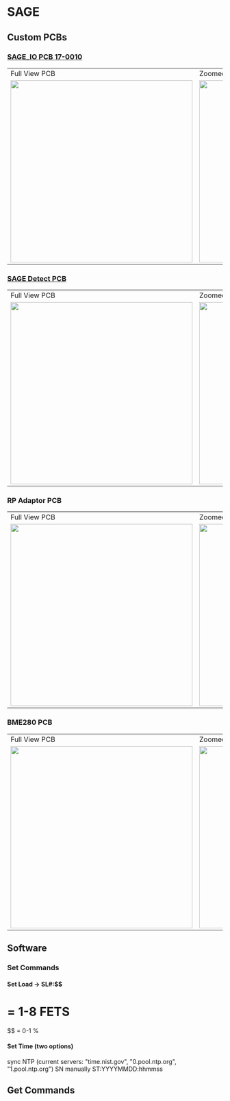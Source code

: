# SAGE

## Custom PCBs

### [SAGE_IO PCB 17-0010](https://github.com/williamapardis/SAGE_IO/tree/main/electrical/SAGE/17-%200010%20ESP32-S3%20Control%20IO)
<table>
  <tr>
    <td>Full View PCB</td>
     <td>Zoomed View</td>
  </tr>
  <tr>
    <td><img src="https://user-images.githubusercontent.com/57682790/235982042-21e1d6ae-0467-47f3-bfc1-7cfede07f680.png" width="425"></td>
    <td><img src="https://user-images.githubusercontent.com/57682790/235982125-0cb705ef-d757-4d2d-b897-8445e63818fc.png" width="425"></td>
  </tr>
</table>

### [SAGE Detect PCB](https://github.com/williamapardis/SAGE/tree/main/electrical/SAGE/17-0001%20SAGE%20DETECT) 
<table>
  <tr>
    <td>Full View PCB</td>
     <td>Zoomed View</td>
  </tr>
  <tr>
    <td><img src="https://github.com/williamapardis/SAGE/assets/57682790/577d950b-95b4-4467-8439-4f323bca229a" width="425"></td>
    <td><img src="https://github.com/williamapardis/SAGE/assets/57682790/3dcccdbc-766d-4914-8538-4b8c2ae8657d" width="425"></td>
  </tr>
</table>


### RP Adaptor PCB
<table>
  <tr>
    <td>Full View PCB</td>
     <td>Zoomed View</td>
  </tr>
  <tr>
    <td><img src="https://github.com/williamapardis/SAGE/assets/57682790/d10c15d2-64a0-404d-9eed-91261adfe727" width="425"></td>
    <td><img src="https://github.com/williamapardis/SAGE/assets/57682790/f8461d56-a2dc-4e97-90d8-e00c208fbd5b" width="425"></td>
  </tr>
</table>

### BME280 PCB
<table>
  <tr>
    <td>Full View PCB</td>
     <td>Zoomed View</td>
  </tr>
  <tr>
    <td><img src="https://github.com/williamapardis/SAGE/assets/57682790/3d6d8114-18a5-40a4-a5c2-5ebca11d9b07" width="425"></td>
    <td><img src="https://github.com/williamapardis/SAGE/assets/57682790/5ea38db0-ee3a-4cc6-90c7-b6d0ec8001c7" width="425"></td>
  </tr>
</table>

## Software

### Set Commands

#### Set Load -> SL#:$$ 
#  = 1-8 FETS
$$ = 0-1 %

#### Set Time (two options)
  sync NTP (current servers: "time.nist.gov", "0.pool.ntp.org", "1.pool.ntp.org")
    SN
  manually
    ST:YYYYMMDD:hhmmss
    
####
    
## Get Commands

